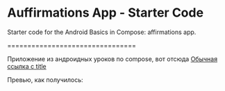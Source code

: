Auffirmations App - Starter Code
================================

Starter code for the Android Basics in Compose: affirmations app.

================================

Приложение из андроидных уроков по compose, вот отсюда
[Обычная ссылка с title](https://www.google.com "отсюда")

Превью, как получилось:
![]()